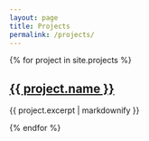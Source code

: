 ```yaml
---
layout: page
title: Projects
permalink: /projects/
---
```


{% for project in site.projects %}
  <h2>
    <a href="{{ project.url }}">
      {{ project.name }}
    </a>
  </h2>
  <p>{{ project.excerpt | markdownify }}</p>
{% endfor %}